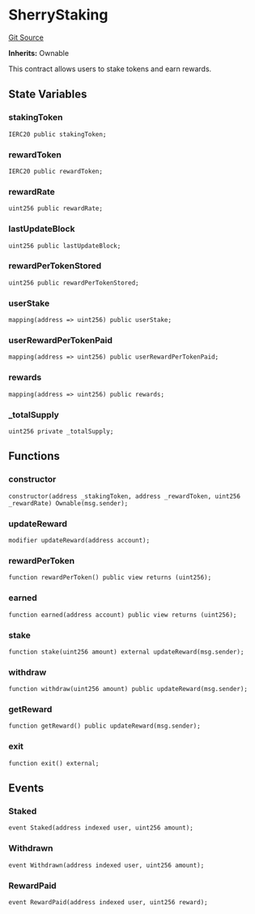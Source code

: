 # SherryStaking
[Git Source](https://github.com-smastropiero/SherryLabs/sherry-contracts/blob/abea0d8e26a21a2127d6a1d9e961e252da35642b/contracts/examples/wormhole/SherryStaking.sol)

**Inherits:**
Ownable

This contract allows users to stake tokens and earn rewards.


## State Variables
### stakingToken

```solidity
IERC20 public stakingToken;
```


### rewardToken

```solidity
IERC20 public rewardToken;
```


### rewardRate

```solidity
uint256 public rewardRate;
```


### lastUpdateBlock

```solidity
uint256 public lastUpdateBlock;
```


### rewardPerTokenStored

```solidity
uint256 public rewardPerTokenStored;
```


### userStake

```solidity
mapping(address => uint256) public userStake;
```


### userRewardPerTokenPaid

```solidity
mapping(address => uint256) public userRewardPerTokenPaid;
```


### rewards

```solidity
mapping(address => uint256) public rewards;
```


### _totalSupply

```solidity
uint256 private _totalSupply;
```


## Functions
### constructor


```solidity
constructor(address _stakingToken, address _rewardToken, uint256 _rewardRate) Ownable(msg.sender);
```

### updateReward


```solidity
modifier updateReward(address account);
```

### rewardPerToken


```solidity
function rewardPerToken() public view returns (uint256);
```

### earned


```solidity
function earned(address account) public view returns (uint256);
```

### stake


```solidity
function stake(uint256 amount) external updateReward(msg.sender);
```

### withdraw


```solidity
function withdraw(uint256 amount) public updateReward(msg.sender);
```

### getReward


```solidity
function getReward() public updateReward(msg.sender);
```

### exit


```solidity
function exit() external;
```

## Events
### Staked

```solidity
event Staked(address indexed user, uint256 amount);
```

### Withdrawn

```solidity
event Withdrawn(address indexed user, uint256 amount);
```

### RewardPaid

```solidity
event RewardPaid(address indexed user, uint256 reward);
```

